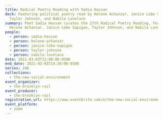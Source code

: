 ```yaml
---
title: Radical Poetry Reading with Sadia Hassan
deck: Featuring political poetry read by Helene Achanzar, Janice Lobo Sapigao,
  Taylor Johnson, and Nabila Lovelace
summary: Poet Sadia Hassan curates the 27th Radical Poetry Reading, featuring
  Helene Achanzar, Janice Lobo Sapigao, Taylor Johnson, and Nabila Lovelace.
people:
  - person: sadia-hassan
  - person: helene-achanzar
  - person: janice-lobo-sapigao
  - person: taylor-johnson
  - person: nabila-lovelace
date: 2021-03-03T13:00:00-0500
end_date: 2021-03-03T14:30:00-0500
series: 246
collections:
  - the-new-social-environment
event_organizer:
  - the-brooklyn-rail
event_producer:
  - the-brooklyn-rail
registration_url: https://www.eventbrite.com/e/the-new-social-environment-246-radical-poetry-reading-with-sadia-hassan-tickets-143207953845
event_platform:
  - zoom
---
```

